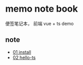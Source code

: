 # memo note book

便签笔记本， 前端 vue + ts demo

## note

+ [01 install](01-install/01.install.README.md)
+ [02 hello-ts](02-hello-ts/02.hello-ts.README.md)
